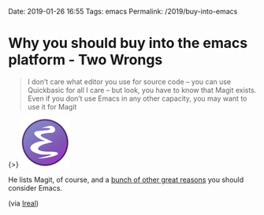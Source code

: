 Date: 2019-01-26 16:55
Tags: emacs
Permalink: /2019/buy-into-emacs

# Why you should buy into the emacs platform - Two Wrongs

> I don’t care what editor you use for source code – you can use Quick﻿basic for all I care – but look, you have to know that Magit exists. Even if you don’t use Emacs in any other capacity, you may want to use it for Magit

{>} ![](/_img/emacs.png)

He lists Magit, of course, and a [bunch of other great reasons](https://two-wrongs.com/why-you-should-buy-into-the-emacs-platform) you should consider Emacs.

(via [Ireal](https://irreal.org/blog/?p=7786))